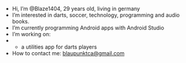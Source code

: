 - Hi, I’m @Blaze1404, 29 years old, living in germany
- I’m interested in darts, soccer, technology, programming and audio books.
- I’m currently programming Android apps with Android Studio
- I’m working on:
-  - a utilities app for darts players
- How to contact me: blaupunktca@gmail.com

<!---
Blaze1404/Blaze1404 is a ✨ special ✨ repository because its `README.md` (this file) appears on your GitHub profile.
You can click the Preview link to take a look at your changes.
--->
